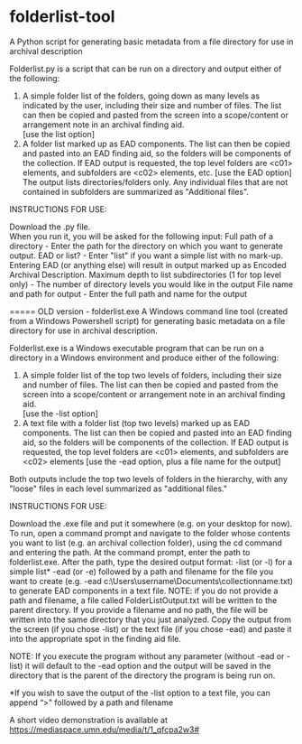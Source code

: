 # folderlist-tool
A Python script for generating basic metadata from a file directory for use in archival description

Folderlist.py is a script that can be run on a directory and output either of the following: 
1) A simple folder list of the folders, going down as many levels as indicated by the user, including their size and number of files.  The list can then be copied and pasted from the screen into a scope/content or arrangement note in an archival finding aid.  
[use the list option]
2) A folder list marked up as EAD components. The list can then be copied and pasted into an EAD finding aid, so the folders will be components of the collection. If EAD output is requested, the top level folders are &lt;c01&gt; elements, and subfolders are &lt;c02&gt; elements, etc.
[use the EAD option]
The output lists directories/folders only.  Any individual files that are not contained in subfolders are summarized as "Additional files".

INSTRUCTIONS FOR USE:
 
Download the .py file.  
When you run it, you will be asked for the following input:
Full path of a directory - Enter the path for the directory on which you want to generate output. 
EAD or list? - Enter "list" if you want a simple list with no mark-up. Entering EAD (or anything else) will result in output marked up as Encoded Archival Description. 
Maximum depth to list subdirectories (1 for top level only) - The number of directory levels you would like in the output
File name and path for output - Enter the full path and name for the output

=====
OLD version - folderlist.exe
A Windows command line tool (created from a Windows Powershell script) for generating basic metadata on a file directory for use in archival description.

Folderlist.exe is a Windows executable program that can be run on a directory in a Windows environment and produce either of the following: 
1) A simple folder list of the top two levels of folders, including their size and number of files.  The list can then be copied and pasted from the screen into a scope/content or arrangement note in an archival finding aid.    
[use the -list option]
2) A text file with a folder list (top two levels) marked up as EAD components. The list can then be copied and pasted into an EAD finding aid, so the folders will be components of the collection. If EAD output is requested, the top level folders are &lt;c01&gt; elements, and subfolders are &lt;c02&gt; elements
[use the -ead option, plus a file name for the output]
 
Both outputs include the top two levels of folders in the hierarchy, with any "loose" files in each level summarized as "additional files."  

INSTRUCTIONS FOR USE:
 
Download the .exe file and put it somewhere (e.g. on your desktop for now).  
To run, open a command prompt and navigate to the folder whose contents you want to list (e.g. an archival collection folder), using the cd command and entering the path.
At the command prompt, enter the path to folderlist.exe. 
After the path, type the desired output format:
-list (or -l) for a simple list* 
-ead  (or -e) followed by a  path and filename for the file you want to create (e.g. -ead c:\Users\username\Documents\collectionname.txt) to generate EAD components in a text file. NOTE: if you do not provide a path and filename, a file called FolderListOutput.txt will be written to the parent directory.  If you provide a filename and no path, the file will be written into the same directory that you just analyzed.
Copy the output from the screen (if you chose -list) or the text file (if you chose -ead) and paste it into the appropriate spot in the finding aid file.

NOTE: If you execute the program without any parameter (without -ead or -list) it will default to the -ead option and the output will be saved in the directory that is the parent of the directory the program is being run on.  
 
*If you wish to save the output of the -list option to a text file, you can append “>" followed by a path and filename

A short video demonstration is available at https://mediaspace.umn.edu/media/t/1_qfcpa2w3#

